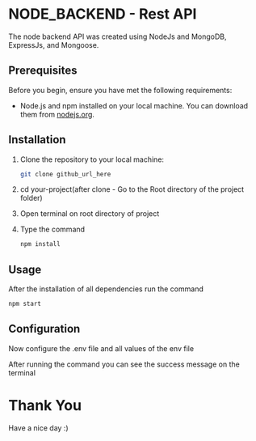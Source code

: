 # NODE_BACKEND - Rest API

The node backend API was created using NodeJs and MongoDB, ExpressJs, and Mongoose.

## Prerequisites

Before you begin, ensure you have met the following requirements:

- Node.js and npm installed on your local machine. You can download them from [nodejs.org](https://nodejs.org/).

## Installation

1. Clone the repository to your local machine:

   ```bash
   git clone github_url_here
   ```

2. cd your-project(after clone - Go to the Root directory of the project folder)

3. Open terminal on root directory of project

4. Type the command

   ```bash
   npm install
   ```

## Usage

After the installation of all dependencies run the command

```bash
npm start
```

## Configuration

Now configure the .env file and all values of the env file

After running the command you can see the success message on the terminal

# Thank You

Have a nice day :)
